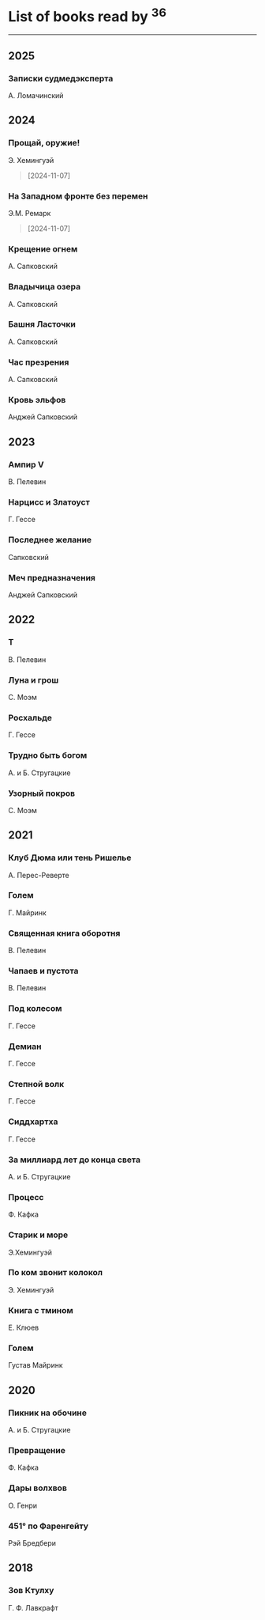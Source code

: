 # List of books read by [](https://plus.google.com/u/0/107756383717359753203/)<sup>36</sup>
---

## 2025

### Записки судмедэксперта
А. Ломачинский



## 2024

### Прощай, оружие!
Э. Хемингуэй
> [2024-11-07] 


### На Западном фронте без перемен
Э.М. Ремарк
> [2024-11-07] 


### Крещение огнем
А. Сапковский


### Владычица озера
А. Сапковский


### Башня Ласточки
А. Сапковский


### Час презрения
А. Сапковский


### Кровь эльфов
Анджей Сапковский



## 2023

### Ампир V
В. Пелевин


### Нарцисс и Златоуст
Г. Гессе


### Последнее желание
Сапковский


### Меч предназначения
Анджей Сапковский



## 2022

### Т
В. Пелевин


### Луна и грош
С. Моэм


### Росхальде
Г. Гессе


### Трудно быть богом
А. и Б. Стругацкие


### Узорный покров
С. Моэм



## 2021

### Клуб Дюма или тень Ришелье
А. Перес-Реверте


### Голем
Г. Майринк


### Священная книга оборотня
В. Пелевин


### Чапаев и пустота
В. Пелевин


### Под колесом
Г. Гессе


### Демиан
Г. Гессе


### Степной волк
Г. Гессе


### Сиддхартха
Г. Гессе


### За миллиард лет до конца света
А. и Б. Стругацкие


### Процесс
Ф. Кафка


### Старик и море
Э.Хемингуэй


### По ком звонит колокол
Э. Хемингуэй


### Книга с тмином
Е. Клюев


### Голем
Густав Майринк



## 2020

### Пикник на обочине
А. и Б. Стругацкие


### Превращение
Ф. Кафка


### Дары волхвов
О. Генри


### 451° по Фаренгейту
Рэй Бредбери



## 2018

### Зов Ктулху
Г. Ф. Лавкрафт



